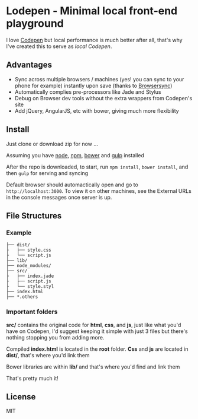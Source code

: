 # Lodepen - Minimal local front-end playground

I love [Codepen](http://codepen.io) but local performance is much better after all, that's why I've created this to serve as *local Codepen*.

## Advantages

* Sync across multiple browsers / machines (yes! you can sync to your phone for example) instantly upon save (thanks to [Browsersync](http://www.browsersync.io)) 
* Automatically complies pre-processors like Jade and Stylus
* Debug on Browser dev tools without the extra wrappers from Codepen's site
* Add jQuery, AngularJS, etc with bower, giving much more flexibility

## Install

Just clone or download zip for now ...

Assuming you have [node](https://nodejs.org), [npm](https://www.npmjs.com), [bower](http://bower.io) and [gulp](http://gulpjs.com) installed

After the repo is downloaded, to start, run `npm install`, `bower install`, and then `gulp` for serving and syncing

Default browser should automactically open and go to `http://localhost:3000`. To view it on other machines, see the External URLs in the console messages once server is up.

## File Structures
### Example
```
├── dist/
├	├── style.css
├	└── script.js
├── lib/
├── node_modules/
├── src/
├	├── index.jade
├	├── script.js
├	└── style.styl
├── index.html
├── *.others
```
### Important folders
**src/** contains the original code for **html**, **css**, and **js**, just like what you'd have on Codepen, I'd suggest keeping it simple with just 3 files but there's nothing stopping you from adding more.

Compiled **index.html** is located in the **root** folder. **Css** and **js** are located in **dist/**, that's where you'd link them

Bower libraries are within **lib/** and that's where you'd find and link them

That's pretty much it!

## License
MIT